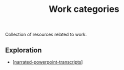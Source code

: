 ﻿---
backlinks:
- title: Sense
  url: /sense/sense.html
title: Work categories
---
Collection of resources related to work.


## Exploration

- [[narrated-powerpoint-transcripts]]

[//begin]: # "Autogenerated link references for markdown compatibility"
[narrated-powerpoint-transcripts]: exploration/narrated-powerpoint-transcripts "Narrated Powerpoint transcripts"
[//end]: # "Autogenerated link references"